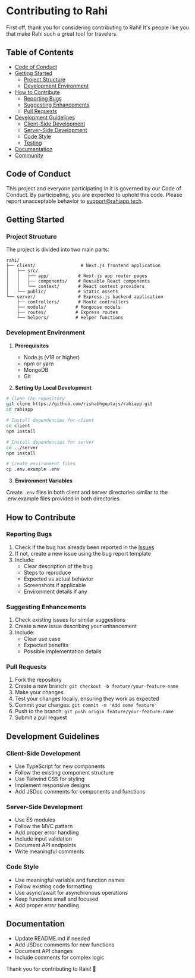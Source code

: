 
# Contributing to Rahi

First off, thank you for considering contributing to Rahi! It's people like you that make Rahi such a great tool for travelers.

## Table of Contents
- [Code of Conduct](#code-of-conduct)
- [Getting Started](#getting-started)
  - [Project Structure](#project-structure)
  - [Development Environment](#development-environment)
- [How to Contribute](#how-to-contribute)
  - [Reporting Bugs](#reporting-bugs)
  - [Suggesting Enhancements](#suggesting-enhancements)
  - [Pull Requests](#pull-requests)
- [Development Guidelines](#development-guidelines)
  - [Client-Side Development](#client-side-development)
  - [Server-Side Development](#server-side-development)
  - [Code Style](#code-style)
  - [Testing](#testing)
- [Documentation](#documentation)
- [Community](#community)

## Code of Conduct

This project and everyone participating in it is governed by our Code of Conduct. By participating, you are expected to uphold this code. Please report unacceptable behavior to support@rahiapp.tech.

## Getting Started

### Project Structure

The project is divided into two main parts:

```
rahi/
├── client/                 # Next.js frontend application
│   ├── src/
│   │   ├── app/           # Next.js app router pages
│   │   ├── components/    # Reusable React components
│   │   └── context/       # React context providers
│   └── public/            # Static assets
└── server/                # Express.js backend application
    ├── controllers/       # Route controllers
    ├── models/           # Mongoose models
    ├── routes/           # Express routes
    └── helpers/          # Helper functions
```

### Development Environment

1. **Prerequisites**
   - Node.js (v18 or higher)
   - npm or yarn
   - MongoDB
   - Git

2. **Setting Up Local Development**

```bash
# Clone the repository
git clone https://github.com/rishabhguptajs/rahiapp.git
cd rahiapp

# Install dependencies for client
cd client
npm install

# Install dependencies for server
cd ../server
npm install

# Create environment files
cp .env.example .env
```

3. **Environment Variables**

Create `.env` files in both client and server directories similar to the .env.example files provided in both directories.

## How to Contribute

### Reporting Bugs

1. Check if the bug has already been reported in the [Issues](https://github.com/rishabhguptajs/rahiapp.git/issues)
2. If not, create a new issue using the bug report template
3. Include:
   - Clear description of the bug
   - Steps to reproduce
   - Expected vs actual behavior
   - Screenshots if applicable
   - Environment details if any

### Suggesting Enhancements

1. Check existing issues for similar suggestions
2. Create a new issue describing your enhancement
3. Include:
   - Clear use case
   - Expected benefits
   - Possible implementation details

### Pull Requests

1. Fork the repository
2. Create a new branch: `git checkout -b feature/your-feature-name`
3. Make your changes
4. Test your changes locally, ensuring they work as expected
5. Commit your changes: `git commit -m 'Add some feature'`
6. Push to the branch: `git push origin feature/your-feature-name`
7. Submit a pull request

## Development Guidelines

### Client-Side Development

- Use TypeScript for new components
- Follow the existing component structure
- Use Tailwind CSS for styling
- Implement responsive designs
- Add JSDoc comments for components and functions

### Server-Side Development

- Use ES modules
- Follow the MVC pattern
- Add proper error handling
- Include input validation
- Document API endpoints
- Write meaningful comments

### Code Style

- Use meaningful variable and function names
- Follow existing code formatting
- Use async/await for asynchronous operations
- Keep functions small and focused
- Add proper error handling

## Documentation

- Update README.md if needed
- Add JSDoc comments for new functions
- Document API changes
- Include comments for complex logic

Thank you for contributing to Rahi! 🚀